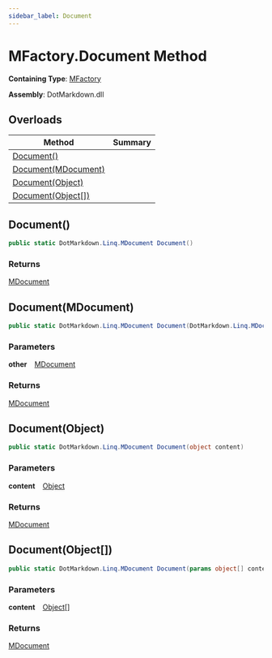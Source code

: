 ```yaml
---
sidebar_label: Document
---
```


# MFactory\.Document Method

**Containing Type**: [MFactory](../index.md)

**Assembly**: DotMarkdown\.dll

## Overloads

| Method | Summary |
| ------ | ------- |
| [Document()](#657960449) | |
| [Document(MDocument)](#310261006) | |
| [Document(Object)](#1351949504) | |
| [Document(Object\[\])](#643023188) | |

<a id="657960449"></a>

## Document\(\) 

```csharp
public static DotMarkdown.Linq.MDocument Document()
```

### Returns

[MDocument](../../MDocument/index.md)

<a id="310261006"></a>

## Document\(MDocument\) 

```csharp
public static DotMarkdown.Linq.MDocument Document(DotMarkdown.Linq.MDocument other)
```

### Parameters

**other** &ensp; [MDocument](../../MDocument/index.md)

### Returns

[MDocument](../../MDocument/index.md)

<a id="1351949504"></a>

## Document\(Object\) 

```csharp
public static DotMarkdown.Linq.MDocument Document(object content)
```

### Parameters

**content** &ensp; [Object](https://docs.microsoft.com/en-us/dotnet/api/system.object)

### Returns

[MDocument](../../MDocument/index.md)

<a id="643023188"></a>

## Document\(Object\[\]\) 

```csharp
public static DotMarkdown.Linq.MDocument Document(params object[] content)
```

### Parameters

**content** &ensp; [Object](https://docs.microsoft.com/en-us/dotnet/api/system.object)\[\]

### Returns

[MDocument](../../MDocument/index.md)

